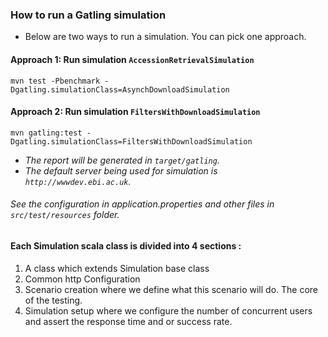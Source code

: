 ### How to run a Gatling simulation
  - Below are two ways to run a simulation. You can pick one approach.
#### Approach 1: Run simulation `AccessionRetrievalSimulation`
```
mvn test -Pbenchmark -Dgatling.simulationClass=AsynchDownloadSimulation
```
#### Approach 2: Run simulation `FiltersWithDownloadSimulation`
```
mvn gatling:test -Dgatling.simulationClass=FiltersWithDownloadSimulation
```
- *The report will be generated in `target/gatling`.*
- *The default server being used for simulation is `http://wwwdev.ebi.ac.uk`.*

###### See the configuration in application.properties and other files in `src/test/resources` folder.

#### Each Simulation scala class is divided into 4 sections :
1. A class which extends Simulation base class
2. Common http Configuration
3. Scenario creation where we define what this scenario will do. The core of the testing.
4. Simulation setup where we configure the number of concurrent users and assert the response time and or success rate. 
